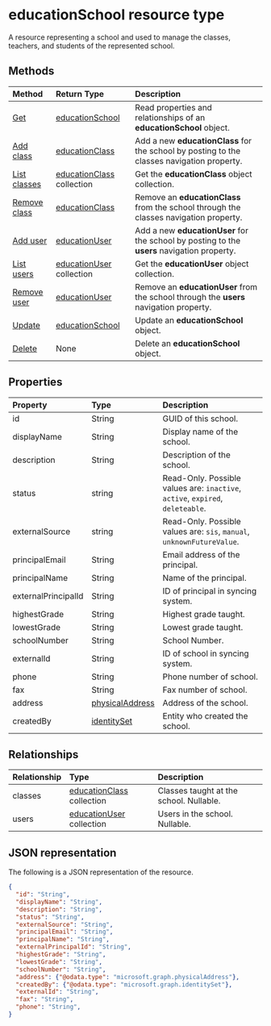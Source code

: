 # educationSchool resource type

A resource representing a school and used to manage the classes, teachers, and students of the represented school.  


## Methods

| Method		   | Return Type	|Description|
|:---------------|:--------|:----------|
|[Get](../api/educationschool_get.md) | [educationSchool](educationschool.md) |Read properties and relationships of an **educationSchool** object.|
|[Add class](../api/educationschool_post_classes.md) |[educationClass](educationclass.md)| Add a new **educationClass** for the school by posting to the classes navigation property.|
|[List classes](../api/educationschool_list_classes.md) |[educationClass](educationclass.md) collection| Get the **educationClass** object collection.|
|[Remove class](../api/educationschool_delete_classes.md) |[educationClass](educationclass.md)| Remove an **educationClass** from the school through the classes navigation property.|
|[Add user](../api/educationschool_post_users.md) |[educationUser](educationuser.md)| Add a new **educationUser** for the school by posting to the **users** navigation property.|
|[List users](../api/educationschool_list_users.md) |[educationUser](educationuser.md) collection| Get the **educationUser** object collection.|
|[Remove user](../api/educationschool_delete_users.md) |[educationUser](educationuser.md)| Remove an **educationUser** from the school through the **users** navigation property.|
|[Update](../api/educationschool_update.md) | [educationSchool](educationschool.md)	|Update an **educationSchool** object. |
|[Delete](../api/educationschool_delete.md) | None |Delete an **educationSchool** object. |

## Properties
| Property	   | Type	|Description|
|:---------------|:--------|:----------|
|id|String|GUID of this school.|
|displayName| String| Display name of the school.| 
|description| String | Description of the school.| 
|status| string| Read-Only. Possible values are: `inactive`, `active`, `expired`, `deleteable`.|
|externalSource| string| Read-Only.  Possible values are: `sis`, `manual`, `unknownFutureValue`.|
|principalEmail| String| Email address of the principal.|
|principalName| String | Name of the principal.|
|externalPrincipalId| String | ID of principal in syncing system. |
|highestGrade|String| Highest grade taught. |
|lowestGrade|String| Lowest grade taught. |
|schoolNumber|String| School Number.|
|externalId|String| ID of school in syncing system. |
|phone|String| Phone number of school. |
|fax|String| Fax number of school. |
|address|[physicalAddress](physicaladdress.md)| Address of the school.|
|createdBy|[identitySet](identityset.md)|Entity who created the school.|


## Relationships
| Relationship | Type	|Description|
|:---------------|:--------|:----------|
|classes|[educationClass](educationclass.md) collection| Classes taught at the school. Nullable.|
|users|[educationUser](educationuser.md) collection| Users in the school. Nullable.|

## JSON representation

The following is a JSON representation of the resource.

<!--{
  "blockType": "resource",
  "optionalProperties": [],
  "baseType": "microsoft.graph.educationOrganization",
  "@odata.type": "microsoft.graph.educationSchool"
}-->

```json
{
  "id": "String",
  "displayName": "String",
  "description": "String",
  "status": "String",
  "externalSource": "String",
  "principalEmail": "String",
  "principalName": "String",
  "externalPrincipalId": "String",
  "highestGrade": "String",
  "lowestGrade": "String",
  "schoolNumber": "String",
  "address": {"@odata.type": "microsoft.graph.physicalAddress"},
  "createdBy": {"@odata.type": "microsoft.graph.identitySet"},
  "externalId": "String",
  "fax": "String",
  "phone": "String",
}
```

<!-- uuid: 8fcb5dbc-d5aa-4681-8e31-b001d5168d79
2015-10-25 14:57:30 UTC -->
<!-- {
  "type": "#page.annotation",
  "description": "educationSchool resource",
  "keywords": "",
  "section": "documentation",
  "tocPath": ""
}-->
